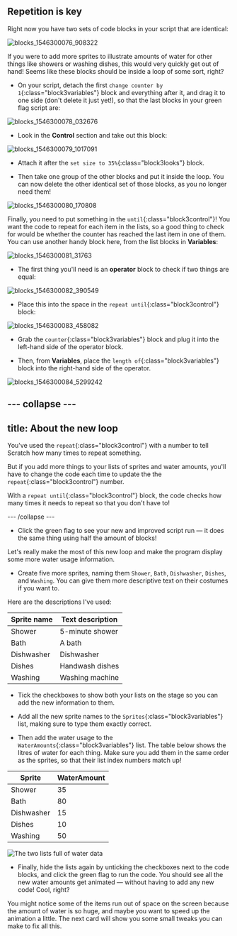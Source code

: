 ## Repetition is key

Right now you have two sets of code blocks in your script that are identical:

![blocks_1546300076_908322](images/blocks_1546300076_908322.png)

If you were to add more sprites to illustrate amounts of water for other things like showers or washing dishes, this would very quickly get out of hand! Seems like these blocks should be inside a loop of some sort, right?

+ On your script, detach the first `change counter by 1`{:class="block3variables"} block and everything after it, and drag it to one side (don't delete it just yet!), so that the last blocks in your green flag script are:

![blocks_1546300078_032676](images/blocks_1546300078_032676.png)

+ Look in the **Control** section and take out this block:

![blocks_1546300079_1017091](images/blocks_1546300079_1017091.png)

+ Attach it after the `set size to 35%`{:class="block3looks"} block.

+ Then take one group of the other blocks and put it inside the loop. You can now delete the other identical set of those blocks, as you no longer need them!

![blocks_1546300080_170808](images/blocks_1546300080_170808.png)

Finally, you need to put something in the `until`{:class="block3control"}! You want the code to repeat for each item in the lists, so a good thing to check for would be whether the counter has reached the last item in one of them. You can use another handy block here, from the list blocks in **Variables**:

![blocks_1546300081_31763](images/blocks_1546300081_31763.png)

+ The first thing you'll need is an **operator** block to check if two things are equal:

![blocks_1546300082_390549](images/blocks_1546300082_390549.png)

+ Place this into the space in the `repeat until`{:class="block3control"} block:

![blocks_1546300083_458082](images/blocks_1546300083_458082.png)

+ Grab the `counter`{:class="block3variables"} block and plug it into the left-hand side of the operator block.

+ Then, from **Variables**, place the `length of`{:class="block3variables"} block into the right-hand side of the operator.

![blocks_1546300084_5299242](images/blocks_1546300084_5299242.png)

--- collapse ---
---
title: About the new loop
---

You've used the `repeat`{:class="block3control"} with a number to tell Scratch how many times to repeat something. 

But if you add more things to your lists of sprites and water amounts, you'll have to change the code each time to update the the `repeat`{:class="block3control"} number. 

With a `repeat until`{:class="block3control"} block, the code checks how many times it needs to repeat so that you don't have to!

--- /collapse ---

+ Click the green flag to see your new and improved script run — it does the same thing using half the amount of blocks!

Let's really make the most of this new loop and make the program display some more water usage information.

+ Create five more sprites, naming them `Shower`, `Bath`, `Dishwasher`, `Dishes`, and `Washing`. You can give them more descriptive text on their costumes if you want to.

Here are the descriptions I've used:

| Sprite name | Text description | 
|-----|-------|
| Shower | 5-minute shower |
| Bath | A bath |
| Dishwasher | Dishwasher |
| Dishes | Handwash dishes|
| Washing | Washing machine |

+ Tick the checkboxes to show both your lists on the stage so you can add the new information to them.

+ Add all the new sprite names to the `Sprites`{:class="block3variables"} list, making sure to type them exactly correct.

+ Then add the water usage to the `WaterAmounts`{:class="block3variables"} list. The table below shows the litres of water for each thing. Make sure you add them in the same order as the sprites, so that their list index numbers match up!

| Sprite | WaterAmount | 
|-----|-------|
| Shower | 35 |
| Bath | 80 |
| Dishwasher | 15 |
| Dishes | 10|
| Washing | 50 |

![The two lists full of water data](images/finalDataLists.png)

+ Finally, hide the lists again by unticking the checkboxes next to the code blocks, and click the green flag to run the code. You should see all the new water amounts get animated — without having to add any new code! Cool, right?

You might notice some of the items run out of space on the screen because the amount of water is so huge, and maybe you want to speed up the animation a little. The next card will show you some small tweaks you can make to fix all this.
